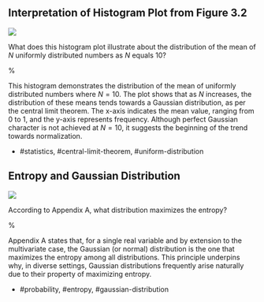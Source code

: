 ## Interpretation of Histogram Plot from Figure 3.2

![](https://cdn.mathpix.com/cropped/2024_05_13_e8ee62e6cbb6e54a3380g-1.jpg?height=310&width=455&top_left_y=236&top_left_x=1167)

What does this histogram plot illustrate about the distribution of the mean of $N$ uniformly distributed numbers as $N$ equals 10?

%

This histogram demonstrates the distribution of the mean of uniformly distributed numbers where $N=10$. The plot shows that as $N$ increases, the distribution of these means tends towards a Gaussian distribution, as per the central limit theorem. The x-axis indicates the mean value, ranging from 0 to 1, and the y-axis represents frequency. Although perfect Gaussian character is not achieved at $N = 10$, it suggests the beginning of the trend towards normalization.

- #statistics, #central-limit-theorem, #uniform-distribution

## Entropy and Gaussian Distribution

![](https://cdn.mathpix.com/cropped/2024_05_13_e8ee62e6cbb6e54a3380g-1.jpg?height=310&width=455&top_left_y=236&top_left_x=1167)

According to Appendix A, what distribution maximizes the entropy?

%

Appendix A states that, for a single real variable and by extension to the multivariate case, the Gaussian (or normal) distribution is the one that maximizes the entropy among all distributions. This principle underpins why, in diverse settings, Gaussian distributions frequently arise naturally due to their property of maximizing entropy.

- #probability, #entropy, #gaussian-distribution